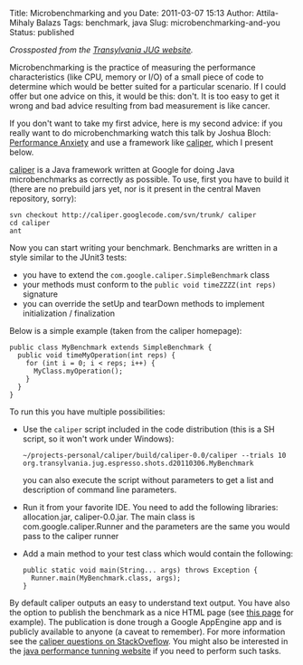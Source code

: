 Title: Microbenchmarking and you
Date: 2011-03-07 15:13
Author: Attila-Mihaly Balazs
Tags: benchmark, java
Slug: microbenchmarking-and-you
Status: published

*Crossposted from the [Transylvania JUG
website](http://www.transylvania-jug.org/archives/174).*

Microbenchmarking is the practice of measuring the performance
characteristics (like CPU, memory or I/O) of a small piece of code to
determine which would be better suited for a particular scenario. If I
could offer but one advice on this, it would be this: don't. It is too
easy to get it wrong and bad advice resulting from bad measurement is
like cancer.

If you don't want to take my first advice, here is my second advice: if
you really want to do microbenchmarking watch this talk by Joshua Bloch:
[Performance Anxiety](http://parleys.com/#sl=3&st=5&id=2103) and use a
framework like [caliper](http://code.google.com/p/caliper/), which I
present below.

[caliper](http://code.google.com/p/caliper/) is a Java framework written
at Google for doing Java microbenchmarks as correctly as possible. To
use, first you have to build it (there are no prebuild jars yet, nor is
it present in the central Maven repository, sorry):

    svn checkout http://caliper.googlecode.com/svn/trunk/ caliper
    cd caliper
    ant

Now you can start writing your benchmark. Benchmarks are written in a
style similar to the JUnit3 tests:

-   you have to extend the `com.google.caliper.SimpleBenchmark` class
-   your methods must conform to the `public void timeZZZZ(int reps)`
    signature
-   you can override the setUp and tearDown methods to implement
    initialization / finalization

Below is a simple example (taken from the caliper homepage):

    public class MyBenchmark extends SimpleBenchmark {
      public void timeMyOperation(int reps) {
        for (int i = 0; i < reps; i++) {
          MyClass.myOperation();
        }
      }
    }

To run this you have multiple possibilities:

-   Use the `caliper` script included in the code distribution (this is
    a SH script, so it won't work under Windows):

        ~/projects-personal/caliper/build/caliper-0.0/caliper --trials 10 org.transylvania.jug.espresso.shots.d20110306.MyBenchmark

    <p>
    you can also execute the script without parameters to get a list and
    description of command line parameters.

-   Run it from your favorite IDE. You need to add the following
    libraries: allocation.jar, caliper-0.0.jar. The main class is
    com.google.caliper.Runner and the parameters are the same you would
    pass to the caliper runner
-   Add a main method to your test class which would contain the
    following:

        public static void main(String... args) throws Exception {
          Runner.main(MyBenchmark.class, args);
        }

By default caliper outputs an easy to understand text output. You have
also the option to publish the benchmark as a nice HTML page (see [this
page](http://microbenchmarks.appspot.com/run/jessewilson@google.com/examples.ArraySortBenchmark)
for example). The publication is done trough a Google AppEngine app and
is publicly available to anyone (a caveat to remember). For more
information see the [caliper questions on
StackOveflow](http://stackoverflow.com/questions/tagged/caliper). You
might also be interested in the [java performance tunning
website](http://www.javaperformancetuning.com/) if you need to perform
such tasks.

